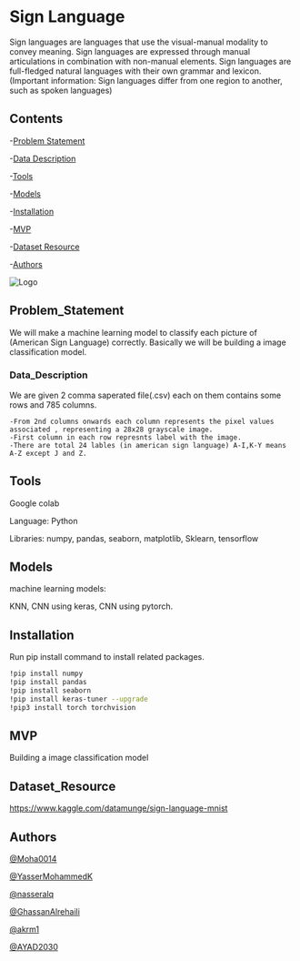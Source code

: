 
# Sign Language

Sign languages are languages that use the visual-manual modality to convey meaning. Sign languages are expressed through manual articulations in combination with non-manual elements. Sign languages are full-fledged natural languages with their own grammar and lexicon. (Important information: Sign languages ​​differ from one region to another, such as spoken languages)


## Contents

-[Problem Statement](#Problem_Statement)

-[Data Description](#Data_Description) 

-[Tools](#Tools)

-[Models](#Models)

-[Installation](#Installation)

-[MVP](#MVP)

-[Dataset Resource](#Dataset_Resource)

-[Authors](#Authors)


![Logo](https://44pcmk1er1zl3gbw7d4abgsh-wpengine.netdna-ssl.com/wp-content/uploads/2020/09/ASL_Alphabet.jpg)


## Problem_Statement

We will make a machine learning model to classify each picture of (American Sign Language) correctly. Basically we will be building a image classification model.
### Data_Description

We are given 2 comma saperated file(.csv) each on them contains some rows and 785 columns.

    -From 2nd columns onwards each column represents the pixel values associated , representing a 28x28 grayscale image.
    -First column in each row represnts label with the image.
    -There are total 24 lables (in american sign language) A-I,K-Y means A-Z except J and Z.



## Tools
Google colab

Language: Python

Libraries: numpy, pandas, seaborn, matplotlib, Sklearn, tensorflow

## Models

machine learning models: 

KNN, 
CNN using keras,
CNN using pytorch.

## Installation

Run pip install command to install related packages.

```bash
!pip install numpy
!pip install pandas
!pip install seaborn
!pip install keras-tuner --upgrade
!pip3 install torch torchvision
```
    


## MVP

Building a image classification model
## Dataset_Resource

https://www.kaggle.com/datamunge/sign-language-mnist

## Authors

[@Moha0014](https://github.com/Moha0014)

[@YasserMohammedK](https://github.com/YasserMohammedK) 

[@nasseralq](https://github.com/nasseralq) 

[@GhassanAlrehaili](https://github.com/GhassanAlrehaili)

[@akrm1](https://github.com/akrm1)

[@AYAD2030](https://github.com/AYAD2030)
